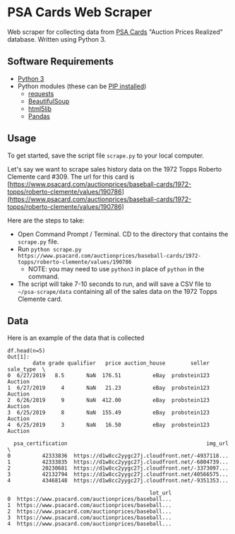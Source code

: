 # PSA Cards Web Scraper

Web scraper for collecting data from [PSA Cards](https://www.psacard.com/auctionprices/) "Auction Prices Realized" database. Written using Python 3.

## Software Requirements

- [Python 3](https://www.python.org/downloads/)
- Python modules (these can be [PIP installed](https://datatofish.com/install-package-python-using-pip/))
  * [requests](https://2.python-requests.org/en/master/)
  * [BeautifulSoup](https://www.crummy.com/software/BeautifulSoup/bs4/doc/)
  * [html5lib](https://github.com/html5lib/html5lib-python)
  * [Pandas](https://pandas.pydata.org/)

## Usage

To get started, save the script file `scrape.py` to your local computer.

Let's say we want to scrape sales history data on the 1972 Topps Roberto Clemente card #309. The url for this card is 
[https://www.psacard.com/auctionprices/baseball-cards/1972-topps/roberto-clemente/values/190786](https://www.psacard.com/auctionprices/baseball-cards/1972-topps/roberto-clemente/values/190786)

Here are the steps to take:

- Open Command Prompt / Terminal. CD to the directory that contains the `scrape.py` file.
- Run `python scrape.py https://www.psacard.com/auctionprices/baseball-cards/1972-topps/roberto-clemente/values/190786`
  * NOTE: you may need to use `python3` in place of `python` in the command.
- The script will take 7-10 seconds to run, and will save a CSV file to `~/psa-scrape/data` containing all of the sales data on the 1972 Topps Clemente card.

## Data

Here is an example of the data that is collected
```
df.head(n=5)
Out[1]: 
        date grade qualifier   price auction_house        seller sale_type  \
0  6/27/2019   8.5       NaN  176.51          eBay  probstein123   Auction   
1  6/27/2019     4       NaN   21.23          eBay  probstein123   Auction   
2  6/26/2019     9       NaN  412.00          eBay  probstein123   Auction   
3  6/25/2019     8       NaN  155.49          eBay  probstein123   Auction   
4  6/25/2019     3       NaN   16.50          eBay  probstein123   Auction   

  psa_certification                                            img_url  \
0          42333836  https://d1w8cc2yygc27j.cloudfront.net/-4937118...   
1          42333835  https://d1w8cc2yygc27j.cloudfront.net/-6804739...   
2          20230681  https://d1w8cc2yygc27j.cloudfront.net/-3373097...   
3          42132794  https://d1w8cc2yygc27j.cloudfront.net/40566575...   
4          43468148  https://d1w8cc2yygc27j.cloudfront.net/-9351353...   

                                             lot_url  
0  https://www.psacard.com/auctionprices/baseball...  
1  https://www.psacard.com/auctionprices/baseball...  
2  https://www.psacard.com/auctionprices/baseball...  
3  https://www.psacard.com/auctionprices/baseball...  
4  https://www.psacard.com/auctionprices/baseball...  
```